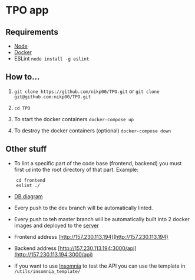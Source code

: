 # TPO app

## Requirements

- [Node](https://nodejs.org/en/download/)
- [Docker](https://docs.docker.com/get-docker/)
- ESLint `node install -g eslint`

## How to...

1. `git clone https://github.com/nikp00/TPO.git` or `git clone git@github.com:nikp00/TPO.git`

2. `cd TPO`

3. To start the docker containers `docker-compose up`

4. To destroy the docker containers (optional) `docker-compose down`

## Other stuff

- To lint a specific part of the code base (frontend, backend) you must first `cd` into the root directory of that part. Example:

```
    cd frontend
    eslint ./
```

- [DB diagram](https://dbdiagram.io/d/617d45fcfa17df5ea6761259)

- Every push to the dev branch will be automatically linted.

- Every push to teh master branch will be automatically built into 2 docker images and deployed to the [server](http://157.230.113.194)

- Frontend address [http://157.230.113.194](http://157.230.113.194)

- Backend address [http://157.230.113.194:3000/api](http://157.230.113.194:3000/api)

- If you want to use [Insomnia](https://insomnia.rest/download) to test the API you can use the template in `/utils/insomnia_template/`
